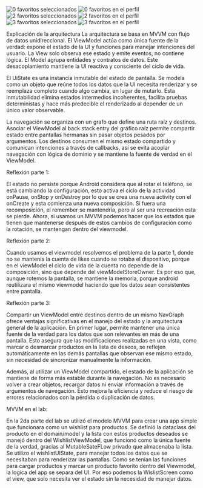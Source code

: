 ![0 favoritos seleccionados](images/0favorites.png)
![0 favoritos en el perfil](images/0favoritesProfile.png)
![2 favoritos seleccionados](images/2favorites.png)
![2 favoritos en el perfil](images/2favoritesProfile.png)
![3 favoritos seleccionados](images/3favorites.png)
![3 favoritos en el perfil](images/3favoritesProfile.png)

Explicación de la arquitectura
La arquitectura se basa en MVVM con flujo de datos unidireccional. El ViewModel actúa como única fuente de la verdad: expone el estado de la UI y funciones para manejar intenciones del usuario. La View solo observa ese estado y emite eventos, no contiene lógica. El Model agrupa entidades y contratos de datos. Este desacoplamiento mantiene la UI reactiva y consciente del ciclo de vida.

El UiState es una instancia inmutable del estado de pantalla. Se modela como un objeto que reúne todos los datos que la UI necesita renderizar y se reemplaza completo cuando algo cambia, en lugar de mutarlo. Esta inmutabilidad elimina estados intermedios incoherentes, facilita pruebas deterministas y hace más predecible el renderizado al depender de un único valor observable.

La navegación se organiza con un grafo que define una ruta raíz y destinos. Asociar el ViewModel al back stack entry del gráfico raíz permite compartir estado entre pantallas hermanas sin pasar objetos pesados por argumentos. Los destinos consumen el mismo estado compartido y comunican intenciones a través de callbacks, así se evita acoplar navegación con lógica de dominio y se mantiene la fuente de verdad en el ViewModel.


Reflexión parte 1:

El estado no persiste porque Android considera que al rotar el teléfono, se está cambiando la configuración, esto activa el ciclo de la actividad onPause, onStop y onDestroy por lo que se crea una nueva activity con el onCreate y esta comienza una nueva composición.
Si fuera una recomposición, el remember se mantendría, pero al ser una recreación esta se pierde. Ahora, si usamos un MVVM podemos hacer que los estados que tienen que mantenerse después de estos cambios de configuración como la rotación, se mantengan dentro del viewmodel. 


Reflexión parte 2: 

Cuando usamos el viewmodel resolvemos el problema de la parte 1, donde no se mantenía la cuenta de likes cuando se rotaba el dispositivo, porque en el viewModel el ciclo de vida de la cuenta no depende de la composición, sino que depende del viewModelStoreOwner. 
Es por eso que, aunque rotemos la pantalla, se mantiene la memoria, porque android reutilizara el mismo viewmodel haciendo que los datos sean consistentes entre pantalla. 


Reflexión parte 3: 

Compartir un ViewModel entre destinos dentro de un mismo NavGraph ofrece ventajas significativas en el manejo del estado y la arquitectura general de la aplicación. En primer lugar, permite mantener una única fuente de la verdad para los datos que son relevantes en más de una pantalla.
Esto asegura que las modificaciones realizadas en una vista, como marcar o desmarcar productos en la lista de deseos, se reflejen automáticamente en las demás pantallas que observan ese mismo estado, sin necesidad de sincronizar manualmente la información. 

Además, al utilizar un ViewModel compartido, el estado de la aplicación se mantiene de forma más estable durante la navegación. 
No es necesario volver a crear objetos, recargar datos ni enviar información a través de argumentos de navegación. Esto mejora la eficiencia y reduce el riesgo de errores relacionados con la pérdida o duplicación de datos. 


MVVM en el lab: 

En la 2da parte del lab se utilizó el modelo MVVM para crear una app simple que funcionara como un wishlist para productos. 
Se definió la dataclass del producto en el domain/model y la lista con estos productos deseados se manejó dentro del WishlistViewModel,  que funcionó como la única fuente de la verdad, gracias al MutableSateFLow privado que almacenaba la lista. 
Se utilizo el wishlistUIState, para manejar todos los datos que se necesitaban para renderizar las pantallas. Como se tenían las funciones para cargar productos y marcar un producto favorito dentro del Viewmodel, la logica del app se separa del UI. 
Por eso podemos la WislistScreen como el view, que solo necesita ver el estado sin la necesidad de manejar datos.  
